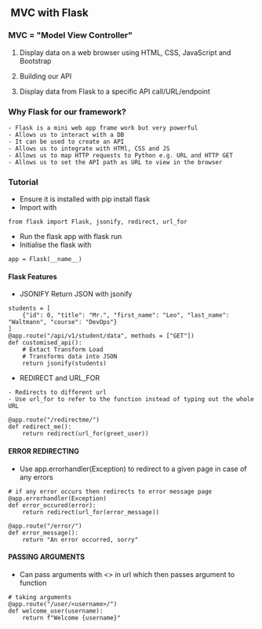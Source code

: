 ##  MVC with Flask

### MVC = "Model View Controller"

1. Display data on a web browser using HTML, CSS, JavaScript and Bootstrap

2. Building our API

3. Display data from Flask to a specific API call/URL/endpoint

### Why Flask for our framework?
```
- Flask is a mini web app frame work but very powerful
- Allows us to interact with a DB
- It can be used to create an API
- Allows us to integrate with HTMl, CSS and JS
- Allows us to map HTTP requests to Python e.g. URL and HTTP GET
- Allows us to set the API path as URL to view in the browser
```
### Tutorial

- Ensure it is installed with pip install flask
- Import with
```
from flask import Flask, jsonify, redirect, url_for
```
- Run the flask app with flask run
- Initialise the flask with
```
app = Flask(__name__)
```
#### Flask Features

- JSONIFY
Return JSON with jsonify
```
students = [
    {"id": 0, "title": "Mr.", "first_name": "Leo", "last_name": "Waltmann", "course": "DevOps"}
]
@app.route("/api/v1/student/data", methods = ["GET"])
def customised_api():
    # Extact Transform Load
    # Transforms data into JSON
    return jsonify(students)
```
- REDIRECT and URL_FOR
```
- Redirects to different url
- Use url_for to refer to the function instead of typing out the whole URL
```
```
@app.route("/redirectme/")
def redirect_me():
    return redirect(url_for(greet_user))
```

#### ERROR REDIRECTING

- Use app.errorhandler(Exception) to redirect to a given page in case of any errors
```
# if any error occurs then redirects to error message page
@app.errorhandler(Exception)
def error_occured(error):
    return redirect(url_for(error_message))

@app.route("/error/")
def error_message():
    return "An error occurred, sorry"
```
#### PASSING ARGUMENTS

- Can pass arguments with <> in url which then passes argument to function
```
# taking arguments
@app.route("/user/<username>/")
def welcome_user(username):
    return f"Welcome {username}"
```
